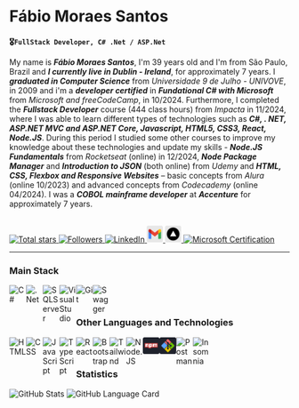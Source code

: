 # Fábio Moraes Santos

**🎖️`FullStack Developer, C# .Net / ASP.Net`**

My name is <strong><em>Fábio Moraes Santos</em></strong>, I'm 39 years old and I'm from São Paulo, Brazil and <strong><em>I currently live in Dublin - Ireland</em></strong>, for approximately 7 years. I <strong><em>graduated in Computer Science</em></strong> from <em>Universidade 9 de Julho - UNIVOVE</em>, in 2009 and i'm a <strong><em>developer certified</em></strong> in <strong><em>Fundational C# with Microsoft</em></strong> from <em>Microsoft and freeCodeCamp</em>, in 10/2024. Furthermore, I completed the <strong><em>Fullstack Developer</em></strong> course (444 class hours) from <em>Impacta</em> in 11/2024, where I was able to learn different types of technologies such as <strong><em>C#, . NET, ASP.NET MVC and ASP.NET Core, Javascript, HTML5, CSS3, React, Node.JS</em></strong>. During this period I studied some other courses to improve my knowledge about these technologies and update my skills - <strong><em>Node.JS Fundamentals</em></strong> from <em>Rocketseat</em> (online) in 12/2024, <strong><em>Node Package Manager</em></strong> and <strong><em>Introduction to JSON</em></strong> (both online) from <em>Udemy</em> and <strong><em>HTML, CSS, Flexbox and Responsive Websites</em></strong> – basic concepts from <em>Alura</em> (online 10/2023) and advanced concepts from <em>Codecademy</em> (online 04/2024). I was a <strong><em>COBOL mainframe developer</em></strong> at <strong><em>Accenture</em></strong> for approximately 7 years.

<br />

<div align="left">
    <a href="https://github.com/f-SantosDev?tab=repositories&sort=stargazers">
        <img 
            alt="Total stars" 
            title="GitHub total stars" 
            src="https://custom-icon-badges.demolab.com/github/stars/f-SantosDev?color=55960c&style=for-the-badge&labelColor=488207&logo=star&label=stars"
        />
    </a>
    <a href="https://github.com/f-SantosDev?tab=followers">
        <img 
            alt="Followers" 
            title="Follow me on GitHub" 
            src="https://custom-icon-badges.demolab.com/github/followers/f-SantosDev?color=0c0c0c&labelColor=000&style=for-the-badge&logo=github&label=followers&logoColor=white"
        />
    </a>
    <a href="https://www.linkedin.com/in/fabio-santos-fullstack-engineer/">
        <img 
            alt="LinkedIn" 
            title="fabio-santos-fullstack-engineer"
            width="30px" 
            src="https://cdn.jsdelivr.net/gh/devicons/devicon@latest/icons/linkedin/linkedin-original.svg"
        />
    </a>
    <a href="mailto:fabio.moraes.ti@gmail.com">
        <img 
            alt="Gmail" 
            title="fabio.moraes.ti@gmail.com"
            width="29px"
            height="30px"
            src="https://github.com/gui-bus/TechIcons/blob/main/Light/Gmail.svg"
        />
    </a>
    <a href="https://vercel.com/fabio-santos-projects">
        <img 
            alt="Vercel" 
            title="fabio-santos-projects"
            width="29px"
            height="30px"
            src="https://github.com/gui-bus/TechIcons/blob/main/Light/Vercel.svg" 
        />
    </a>
    <a href="https://www.freecodecamp.org/certification/fcc62a9b422-3fb8-426c-a81d-e008caad76d6/foundational-c-sharp-with-microsoft">
        <img 
            alt="Microsoft Certification" 
            title="Fundational C# with Microsoft - Certification"
            width="33px"
            height="32px"
            src="https://github.com/user-attachments/assets/9ad4cf54-585c-42fb-8fd5-3261d993dc23" 
        />
    </a>
</div>

---

### Main Stack

<img
    align="left" 
    alt="C#"
    title="C#" 
    width="30px" 
    src="https://cdn.jsdelivr.net/gh/devicons/devicon@latest/icons/csharp/csharp-original.svg" 
/>
<img 
    align="left" 
    alt=".Net"
    title=".Net" 
    width="30px" 
    src="https://cdn.jsdelivr.net/gh/devicons/devicon@latest/icons/dot-net/dot-net-original.svg" 
/>
<img 
    align="left" 
    alt="SQLServer"
    title="SQLServer" 
    width="30px" 
    src="https://cdn.jsdelivr.net/gh/devicons/devicon@latest/icons/microsoftsqlserver/microsoftsqlserver-plain.svg" 
/>
<img 
    align="left" 
    alt="Visual Studio"
    title="Visual Studio" 
    width="30px" 
    src="https://cdn.jsdelivr.net/gh/devicons/devicon@latest/icons/visualstudio/visualstudio-original.svg" 
/>
<img 
    align="left" 
    alt="Git" 
    title="Git"
    width="30px"  
    src="https://cdn.jsdelivr.net/gh/devicons/devicon@latest/icons/git/git-original.svg" 
/>
<img 
    align="left" 
    alt="Swagger" 
    title="Swagger"
    width="30px"  
    src="https://cdn.jsdelivr.net/gh/devicons/devicon@latest/icons/swagger/swagger-original.svg" 
/>
    
<br />
<br />

### Other Languages and Technologies

<img 
    align="left" 
    alt="HTML"
    title="HTML" 
    width="30px" 
    src="https://cdn.jsdelivr.net/gh/devicons/devicon@latest/icons/html5/html5-original.svg" 
/>
<img 
    align="left" 
    alt="CSS" 
    title="CSS"
    width="30px" 
    src="https://cdn.jsdelivr.net/gh/devicons/devicon@latest/icons/css3/css3-original.svg" 
/>
<img 
    align="left" 
    alt="JavaScript" 
    title="JavaScript"
    width="30px" 
    src="https://cdn.jsdelivr.net/gh/devicons/devicon@latest/icons/javascript/javascript-original.svg" 
/>
<img 
    align="left" 
    alt="TypeScript"
    title="TypeScript" 
    width="30px" 
    src="https://cdn.jsdelivr.net/gh/devicons/devicon@latest/icons/typescript/typescript-original.svg" 
/>
<img 
    align="left" 
    alt="React"
    title="React" 
    width="30px" 
    src="https://cdn.jsdelivr.net/gh/devicons/devicon@latest/icons/react/react-original.svg" 
/>
<img 
    align="left" 
    alt="Bootstrap"
    title="Bootstrap" 
    width="30px" 
    src="https://cdn.jsdelivr.net/gh/devicons/devicon@latest/icons/bootstrap/bootstrap-original.svg" 
/>
<img 
    align="left" 
    alt="Tailwind" 
    title="Tailwind"
    width="30px" 
    src="https://cdn.jsdelivr.net/gh/devicons/devicon@latest/icons/tailwindcss/tailwindcss-original.svg" 
/>
<img 
    align="left" 
    alt="Node.JS" 
    title="Node.JS"
    width="30px" 
    src="https://cdn.jsdelivr.net/gh/devicons/devicon@latest/icons/nodejs/nodejs-original.svg" 
/>
<img 
    align="left" 
    alt="NPM" 
    title="NPM"
    width="30px" 
    src="https://github.com/gui-bus/TechIcons/blob/main/Dark/npm.svg" 
/>
<img 
    align="left" 
    alt="GitHub" 
    title="GitHub"
    width="30px"  
    src="https://github.com/gui-bus/TechIcons/blob/main/Dark/GITBash.svg" 
/>
<img 
    align="left" 
    alt="Postman" 
    title="Postman"
    width="30px" 
    src="https://cdn.jsdelivr.net/gh/devicons/devicon@latest/icons/postman/postman-plain.svg" 
/>
<img 
    align="left" 
    alt="Insomnia" 
    title="Insomnia"
    width="30px" 
    src="https://cdn.jsdelivr.net/gh/devicons/devicon@latest/icons/insomnia/insomnia-original.svg" 
/>

<br />
<br />

### Statistics

<div>
    <img 
        alt="GitHub Stats" 
        height="170px" 
        src="https://github-readme-stats.vercel.app/api?username=f-santosDev&show_icons=true&theme=jolly&include_all_commits=true&cache_seconds=1800" 
    />
    <img  
        alt="GitHub Language Card" 
        height="170px" 
        src="https://github-readme-stats.vercel.app/api/top-langs/?username=f-santosDev&theme=jolly&layout=compact&custom_title=Technologies&langs_count=9&cache_seconds=1800" 
    />
</div>
